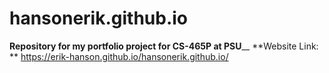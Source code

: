 # hansonerik.github.io
**Repository for my portfolio project for CS-465P at PSU**__
**Website Link: ** https://erik-hanson.github.io/hansonerik.github.io/
